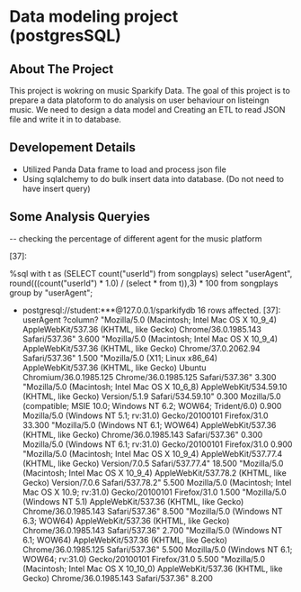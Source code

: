 # Data modeling project (postgresSQL)
## About The Project

This project is wokring on music Sparkify Data. 
The goal of this project is to prepare a data platoform to do analysis on user behaviour on listeingn music. 
We need to design a data model and Creating an ETL to read JSON file and write it in to database. 

## Developement Details
- Utilized Panda Data frame to load and process json file
- Using sqlalchemy to do bulk insert data into database. (Do not need to have insert query)


## Some Analysis Queryies 
-- checking the percentage of different agent for the music platform 

[37]:

%sql with t as (SELECT count("userId") from songplays)  select "userAgent", round(((count("userId") * 1.0) / (select * from t)),3) * 100 from songplays group by "userAgent";
 * postgresql://student:***@127.0.0.1/sparkifydb
16 rows affected.
[37]:
userAgent	?column?
"Mozilla/5.0 (Macintosh; Intel Mac OS X 10_9_4) AppleWebKit/537.36 (KHTML, like Gecko) Chrome/36.0.1985.143 Safari/537.36"	3.600
"Mozilla/5.0 (Macintosh; Intel Mac OS X 10_9_4) AppleWebKit/537.36 (KHTML, like Gecko) Chrome/37.0.2062.94 Safari/537.36"	1.500
"Mozilla/5.0 (X11; Linux x86_64) AppleWebKit/537.36 (KHTML, like Gecko) Ubuntu Chromium/36.0.1985.125 Chrome/36.0.1985.125 Safari/537.36"	3.300
"Mozilla/5.0 (Macintosh; Intel Mac OS X 10_6_8) AppleWebKit/534.59.10 (KHTML, like Gecko) Version/5.1.9 Safari/534.59.10"	0.300
Mozilla/5.0 (compatible; MSIE 10.0; Windows NT 6.2; WOW64; Trident/6.0)	0.900
Mozilla/5.0 (Windows NT 5.1; rv:31.0) Gecko/20100101 Firefox/31.0	33.300
"Mozilla/5.0 (Windows NT 6.1; WOW64) AppleWebKit/537.36 (KHTML, like Gecko) Chrome/36.0.1985.143 Safari/537.36"	0.300
Mozilla/5.0 (Windows NT 6.1; rv:31.0) Gecko/20100101 Firefox/31.0	0.900
"Mozilla/5.0 (Macintosh; Intel Mac OS X 10_9_4) AppleWebKit/537.77.4 (KHTML, like Gecko) Version/7.0.5 Safari/537.77.4"	18.500
"Mozilla/5.0 (Macintosh; Intel Mac OS X 10_9_4) AppleWebKit/537.78.2 (KHTML, like Gecko) Version/7.0.6 Safari/537.78.2"	5.500
Mozilla/5.0 (Macintosh; Intel Mac OS X 10.9; rv:31.0) Gecko/20100101 Firefox/31.0	1.500
"Mozilla/5.0 (Windows NT 5.1) AppleWebKit/537.36 (KHTML, like Gecko) Chrome/36.0.1985.143 Safari/537.36"	8.500
"Mozilla/5.0 (Windows NT 6.3; WOW64) AppleWebKit/537.36 (KHTML, like Gecko) Chrome/36.0.1985.143 Safari/537.36"	2.700
"Mozilla/5.0 (Windows NT 6.1; WOW64) AppleWebKit/537.36 (KHTML, like Gecko) Chrome/36.0.1985.125 Safari/537.36"	5.500
Mozilla/5.0 (Windows NT 6.1; WOW64; rv:31.0) Gecko/20100101 Firefox/31.0	5.500
"Mozilla/5.0 (Macintosh; Intel Mac OS X 10_10_0) AppleWebKit/537.36 (KHTML, like Gecko) Chrome/36.0.1985.143 Safari/537.36"	8.200





